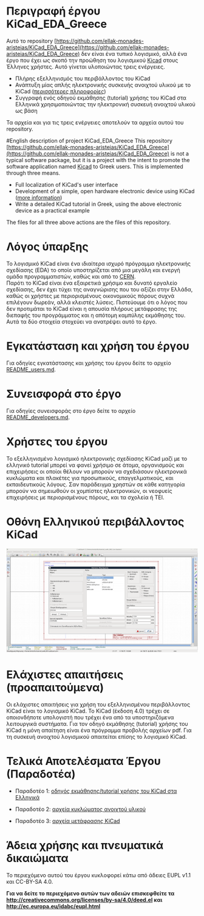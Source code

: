 # Περιγραφή έργου KiCad_EDA_Greece
Αυτό το repository [https://github.com/ellak-monades-aristeias/KiCad_EDA_Greece](https://github.com/ellak-monades-aristeias/KiCad_EDA_Greece) δεν είναι ένα τυπικό λογισμικό, αλλά ένα έργο που έχει ως σκοπό την προώθηση του λογισμικού [Kicad](http://kicad-pcb.org/) στους Έλληνες χρήστες. Αυτό γίνεται υλοποιώντας τρεις ενέργειες.

* Πλήρης εξελληνισμός του περιβάλλοντος του KiCad
* Ανάπτυξη μίας απλής ηλεκτρονικής συσκευής ανοιχτού υλικού με το KiCad ([περισσότερες πληροφορίες](work/pcb/usb2uart/README.md))
* Συγγραφή ενός οδηγού εκμάθησης (tutorial) χρήσης του KiCad στα Ελληνικά χρησιμοποιώντας την ηλεκτρονική συσκευή ανοιχτού υλικού ως βάση

Τα αρχεία και για τις τρεις ενέργειες αποτελούν τα αρχεία αυτού του repository.

#English description of project KiCad_EDA_Greece
This repository [https://github.com/ellak-monades-aristeias/KiCad_EDA_Greece](https://github.com/ellak-monades-aristeias/KiCad_EDA_Greece) is not a typical software package, but it is a project with the intent to promote the software application named [Kicad](http://kicad-pcb.org/) to Greek users. This is implemented through three means.

* Full localization of KiCad's user interface
* Development of a simple, open hardware electronic device using KiCad ([more information](work/pcb/usb2uart/README.md)) 
* Write a detailed KiCad tutorial in Greek, using the above electronic device as a practical example

The files for all three above actions are the files of this repository.

# Λόγος ύπαρξης
Το λογισμικό KiCad είναι ένα ιδιαίτερα ισχυρό πρόγραμμα ηλεκτρονικής σχεδίασης (EDA) το οποίο υποστηρίζεται από μια μεγάλη και ενεργή ομάδα προγραμματιστών, καθώς και από το [CERN](http://home.web.cern.ch/).  
Παρότι το KiCad είναι ένα εξαιρετικά χρήσιμο και δυνατό εργαλείο σχεδίασης, δεν έχει τύχει της αναγνώρισης που του αξίζει στην Ελλάδα, καθώς οι χρήστες με περιορισμένους οικονομικούς πόρους συχνά επιλέγουν δωρεάν, αλλά κλειστές λύσεις.
Πιστεύουμε ότι ο λόγος που δεν προτιμάται το KiCad είναι η απουσία πλήρους μετάφρασης της διεπαφής του προγράμματος και η απότομη καμπύλης εκμάθησης του. 
Αυτά τα δύο στοιχεία στοχεύει να ανατρέψει αυτό το έργο.

# Εγκατάσταση και χρήση του έργου
Για οδηγίες εγκατάστασης και χρήσης του έργου δείτε το αρχείο [README_users.md](README_users.md).

# Συνεισφορά στο έργο
Για οδηγίες συνεισφοράς στο έργο δείτε το αρχείο [README_developers.md](README_developers.md).

# Χρήστες του έργου
Το εξελληνισμένο λογισμικό ηλεκτρονικής σχεδίασης KiCad μαζί με το ελληνικό tutorial μπορεί να φανεί χρήσιμο σε άτομα, οργανισμούς και επιχειρήσεις οι οποίοι θέλουν να μπορούν να σχεδιάσουν ηλεκτρονικά κυκλώματα και πλακέτες για προσωπικούς, επαγγελματικούς, και εκπαιδευτικούς λόγους. 
Σαν παράδειγμα χρηστών σε κάθε κατηγορία μπορούν να σημειωθούν οι χομπίστες ηλεκτρονικών, οι νεοφυείς επιχειρήσεις με περιορισμένους πόρους, και τα σχολεία ή ΤΕΙ.

# Οθόνη Ελληνικού περιβάλλοντος KiCad
![](kicad-GR-screen.png)

# Ελάχιστες απαιτήσεις (προαπαιτούμενα)
Οι ελάχιστες απαιτήσεις για χρήση του εξελληνισμένου περιβάλλοντος KiCad είναι το λογισμικό KiCad. Το KiCad (έκδοση 4.0) τρέχει σε οποιονδήποτε υπολογιστή που τρέχει ένα από τα υποστηριζόμενα λειτουργικά συστήματα.
Για τον οδηγό εκμάθησης (tutorial) χρήσης του KiCad η μόνη απαίτηση είναι ένα πρόγραμμα προβολής αρχείων pdf. Για τη συσκευή ανοιχτού λογισμικού απαιτείται επίσης το λογισμικό KiCad.

# Τελικά Αποτελέσματα Έργου (Παραδοτέα)

* Παραδοτέο 1: [οδηγός εκμάθησης/tutorial χρήσης του KiCad στα Ελληνικά](https://github.com/ellak-monades-aristeias/KiCad_EDA_Greece/blob/master/work/tutorial/tutorial_published/tutorial_kicad_issue01_00.pdf)

* Παραδοτέο 2: [αρχεία κυκλώματος ανοιχτού υλικού](https://github.com/ellak-monades-aristeias/KiCad_EDA_Greece/tree/master/work/pcb/usb2uart)

* Παραδοτέο 3: [αρχεία μετάφρασης KiCad](https://github.com/ellak-monades-aristeias/KiCad_EDA_Greece/blob/master/work/translation/kicad.po)

# Άδεια χρήσης και πνευματικά δικαιώματα

Το περιεχόμενο αυτού του έργου κυκλοφορεί κάτω από άδειες EUPL v1.1 και CC-BY-SA 4.0.

**Για να δείτε το περιεχόμενο αυτών των αδειών επισκεφθείτε τα  http://creativecommons.org/licenses/by-sa/4.0/deed.el και http://ec.europa.eu/idabc/eupl.html**
